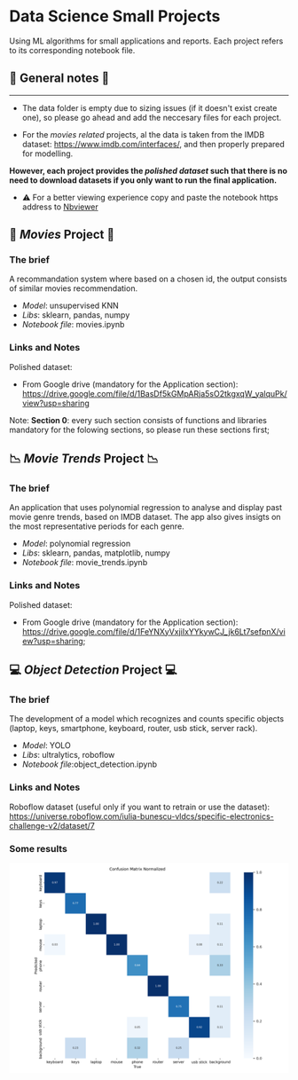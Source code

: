 # Data Science Small Projects
Using ML algorithms for small applications and reports. Each project refers to its corresponding notebook file.

## :pushpin: General notes :pushpin:
---
- The data folder is empty due to sizing issues (if it doesn't exist create one), so please go ahead and add the neccesary files for each project.

- For the *movies related* projects, al the data is taken from the IMDB dataset: https://www.imdb.com/interfaces/, and then properly prepared for modelling. 

**However, each project provides the *polished dataset* such that there is no need to download datasets if you only want to run the final application.** 

- :warning: For a better viewing experience copy and paste the notebook https address to [Nbviewer](https://nbviewer.org/)

## :movie_camera: *Movies* Project :movie_camera:

### **The brief**
A recommandation system where based on a chosen id, the output consists of similar movies recommendation.
- *Model*: unsupervised KNN 
- *Libs*: sklearn, pandas, numpy
- *Notebook file*: movies.ipynb

### **Links and Notes**
Polished dataset:
- From Google drive (mandatory for the Application section): https://drive.google.com/file/d/1BasDf5kGMpARja5sO2tkgxqW_yalquPk/view?usp=sharing 

Note: 
**Section 0**: every such section consists of functions and libraries mandatory for the folowing sections, so please run these sections first;


## :chart_with_downwards_trend: *Movie Trends* Project :chart_with_downwards_trend:


### **The brief**
An application that uses polynomial regression to analyse and display past movie genre trends, based on IMDB dataset. The app also gives insigts on the most representative periods for each genre.

- *Model*: polynomial regression
- *Libs*: sklearn, pandas, matplotlib, numpy
- *Notebook file*: movie_trends.ipynb
### **Links and Notes**
Polished dataset:
- From Google drive (mandatory for the Application section): https://drive.google.com/file/d/1FeYNXyVxjiIxYYkywCJ_jk6Lt7sefpnX/view?usp=sharing;

## :computer: *Object Detection* Project :computer:


### **The brief**
The development of a model which recognizes and counts specific objects (laptop, keys, smartphone, keyboard, router, usb stick, server rack).  

- *Model*: YOLO
- *Libs*: ultralytics, roboflow
- *Notebook file*:object_detection.ipynb
### **Links and Notes**
Roboflow dataset (useful only if you want to retrain or use the dataset):
https://universe.roboflow.com/iulia-bunescu-vldcs/specific-electronics-challenge-v2/dataset/7


### **Some results**
<img src="\results_images\confusion_matrix_normalized.png" alt="Model Testing results" >

